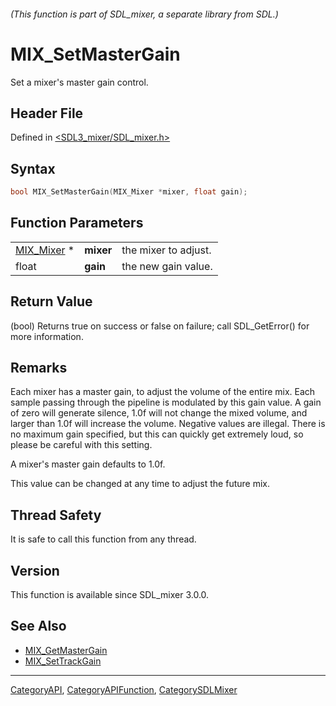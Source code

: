 ###### (This function is part of SDL_mixer, a separate library from SDL.)
# MIX_SetMasterGain

Set a mixer's master gain control.

## Header File

Defined in [<SDL3_mixer/SDL_mixer.h>](https://github.com/libsdl-org/SDL_mixer/blob/main/include/SDL3_mixer/SDL_mixer.h)

## Syntax

```c
bool MIX_SetMasterGain(MIX_Mixer *mixer, float gain);
```

## Function Parameters

|                          |           |                      |
| ------------------------ | --------- | -------------------- |
| [MIX_Mixer](MIX_Mixer) * | **mixer** | the mixer to adjust. |
| float                    | **gain**  | the new gain value.  |

## Return Value

(bool) Returns true on success or false on failure; call SDL_GetError() for
more information.

## Remarks

Each mixer has a master gain, to adjust the volume of the entire mix. Each
sample passing through the pipeline is modulated by this gain value. A gain
of zero will generate silence, 1.0f will not change the mixed volume, and
larger than 1.0f will increase the volume. Negative values are illegal.
There is no maximum gain specified, but this can quickly get extremely
loud, so please be careful with this setting.

A mixer's master gain defaults to 1.0f.

This value can be changed at any time to adjust the future mix.

## Thread Safety

It is safe to call this function from any thread.

## Version

This function is available since SDL_mixer 3.0.0.

## See Also

- [MIX_GetMasterGain](MIX_GetMasterGain)
- [MIX_SetTrackGain](MIX_SetTrackGain)

----
[CategoryAPI](CategoryAPI), [CategoryAPIFunction](CategoryAPIFunction), [CategorySDLMixer](CategorySDLMixer)

